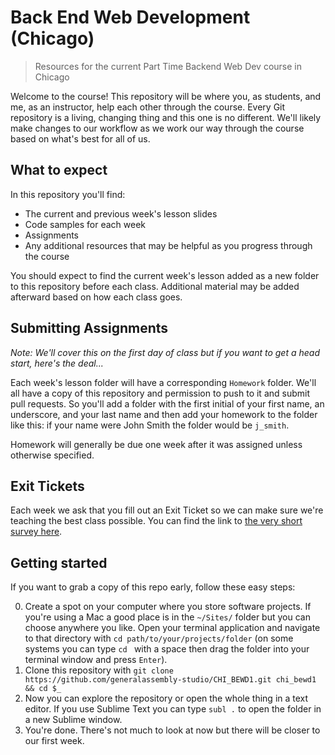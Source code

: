 # Back End Web Development (Chicago)

> Resources for the current Part Time Backend Web Dev course in Chicago

Welcome to the course! This repository will be where you, as students, and me, as an instructor, help each other through the course. Every Git repository is a living, changing thing and this one is no different. We'll likely make changes to our workflow as we work our way through the course based on what's best for all of us.

## What to expect

In this repository you'll find:

- The current and previous week's lesson slides
- Code samples for each week
- Assignments
- Any additional resources that may be helpful as you progress through the course

You should expect to find the current week's lesson added as a new folder to this repository before each class. Additional material may be added afterward based on how each class goes.

## Submitting Assignments

*Note: We'll cover this on the first day of class but if you want to get a head start, here's the deal...*

Each week's lesson folder will have a corresponding `Homework` folder. We'll all have a copy of this repository and permission to push to it and submit pull requests. So you'll add a folder with the first initial of your first name, an underscore, and your last name and then add your homework to the folder like this: if your name were John Smith the folder would be `j_smith`.

Homework will generally be due one week after it was assigned unless otherwise specified.

## Exit Tickets

Each week we ask that you fill out an Exit Ticket so we can make sure we're teaching the best class possible. You can find the link to [the very short survey here](https://docs.google.com/forms/d/1f3uiOqDMThtl77Vwm62KeNyBse41Ult93d0LjoyYt9A/viewform).

## Getting started

If you want to grab a copy of this repo early, follow these easy steps:

0. Create a spot on your computer where you store software projects. If you're using a Mac a good place is in the `~/Sites/` folder but you can choose anywhere you like. Open your terminal application and navigate to that directory with `cd path/to/your/projects/folder` (on some systems you can type `cd ` with a space then drag the folder into your terminal window and press `Enter`).
1. Clone this repository with `git clone https://github.com/generalassembly-studio/CHI_BEWD1.git chi_bewd1 && cd $_`
2. Now you can explore the repository or open the whole thing in a text editor. If you use Sublime Text you can type `subl .` to open the folder in a new Sublime window.
3. You're done. There's not much to look at now but there will be closer to our first week.
